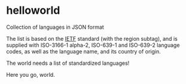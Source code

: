 # helloworld
Collection of languages in JSON format

The list is based on the [IETF](https://www.wikiwand.com/en/IETF_language_tag) standard (with the region subtag), and is supplied with ISO-3166-1 alpha-2, ISO-639-1 and ISO-639-2 language codes, as well as the language name, and its country of origin.


The world needs a list of standardized languages!

Here you go, world.
